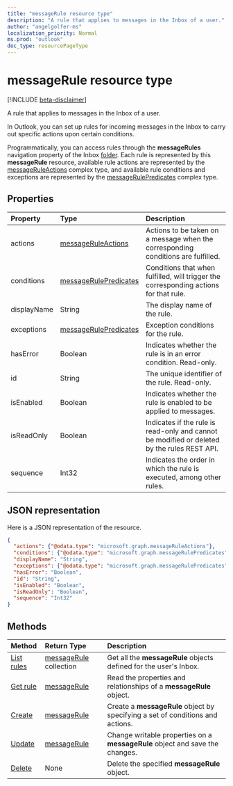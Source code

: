 ```yaml
---
title: "messageRule resource type"
description: "A rule that applies to messages in the Inbox of a user."
author: "angelgolfer-ms"
localization_priority: Normal
ms.prod: "outlook"
doc_type: resourcePageType
---
```


# messageRule resource type

[!INCLUDE [beta-disclaimer](../../includes/beta-disclaimer.md)]

A rule that applies to messages in the Inbox of a user.

In Outlook, you can set up rules for incoming messages in the Inbox to carry out specific actions upon certain conditions. 

Programmatically, you can access rules through the **messageRules** navigation property of the Inbox [folder](mailfolder.md). 
Each rule is represented by this **messageRule** resource, available rule actions are represented by the [messageRuleActions](messageruleactions.md) complex type, 
and available rule conditions and exceptions are represented by the [messageRulePredicates](messagerulepredicates.md) complex type.


## Properties
| Property	   | Type	|Description|
|:---------------|:--------|:----------|
| actions | [messageRuleActions](messageruleactions.md) | Actions to be taken on a message when the corresponding conditions are fulfilled. |
| conditions | [messageRulePredicates](messagerulepredicates.md) | Conditions that when fulfilled, will trigger the corresponding actions for that rule. |
| displayName | String | The display name of the rule. |
| exceptions | [messageRulePredicates](messagerulepredicates.md) | Exception conditions for the rule. |
| hasError | Boolean | Indicates whether the rule is in an error condition. Read-only. |
| id |String|The unique identifier of the rule. Read-only.|
| isEnabled | Boolean | Indicates whether the rule is enabled to be applied to messages. |
| isReadOnly | Boolean | Indicates if the rule is read-only and cannot be modified or deleted by the rules REST API. |
| sequence | Int32 | Indicates the order in which the rule is executed, among other rules. |


## JSON representation
Here is a JSON representation of the resource.

<!-- {
  "blockType": "resource",
  "optionalProperties": [
   ],
  "@odata.type": "microsoft.graph.messageRule"
}-->

```json
{
  "actions": {"@odata.type": "microsoft.graph.messageRuleActions"},
  "conditions": {"@odata.type": "microsoft.graph.messageRulePredicates"},
  "displayName": "String",
  "exceptions": {"@odata.type": "microsoft.graph.messageRulePredicates"},
  "hasError": "Boolean",
  "id": "String",
  "isEnabled": "Boolean",
  "isReadOnly": "Boolean",
  "sequence": "Int32"
}

```

## Methods
| Method		   | Return Type	|Description|
|:---------------|:--------|:----------|
|[List rules](../api/mailfolder-list-messagerules.md) | [messageRule](messagerule.md) collection |Get all the **messageRule** objects defined for the user's Inbox.|
|[Get rule](../api/messagerule-get.md) | [messageRule](messagerule.md) |Read the properties and relationships of a **messageRule** object.|
|[Create](../api/mailfolder-post-messagerules.md) | [messageRule](messagerule.md) |Create a **messageRule** object by specifying a set of conditions and actions.|
|[Update](../api/messagerule-update.md) | [messageRule](messagerule.md) |Change writable properties on a **messageRule** object and save the changes. |
|[Delete](../api/messagerule-delete.md) | None |Delete the specified **messageRule** object. |

<!-- uuid: 8fcb5dbc-d5aa-4681-8e31-b001d5168d79
2015-10-25 14:57:30 UTC -->
<!--
{
  "type": "#page.annotation",
  "description": "messageRule resource",
  "keywords": "",
  "section": "documentation",
  "tocPath": "",
  "suppressions": []
}
-->
